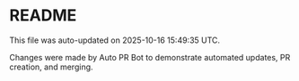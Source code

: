 # README

This file was auto-updated on 2025-10-16 15:49:35 UTC.

Changes were made by Auto PR Bot to demonstrate automated updates, PR creation, and merging.
